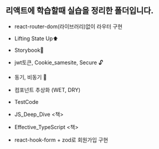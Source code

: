 ## **리액트에 학습할때 실습을 정리한 폴더입니다.**

- react-router-dom(라이브러리)없이 라우터 구현

- Lifting State Up⬆

- Storybook📕

- jwt토큰, Cookie_samesite, Secure 🔓

- 동기, 비동기 🔀

- 컴포넌트 추상화 (WET, DRY)

- TestCode

- JS_Deep_Dive <책>

- Effective_TypeScript <책>

- react-hook-form + zod로 회원가입 구현
